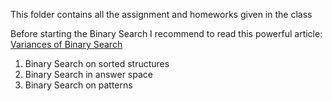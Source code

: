 This folder contains all the assignment and homeworks given in the class

Before starting the Binary Search I recommend to read this powerful article: [Variances of Binary Search](https://www.topcoder.com/community/competitive-programming/tutorials/binary-search/?target=_blank)

1. Binary Search on sorted structures
2. Binary Search in answer space
3. Binary Search on patterns


